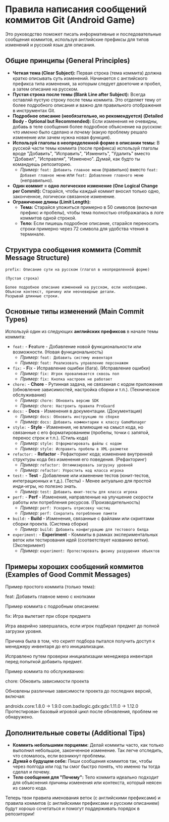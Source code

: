 # Правила написания сообщений коммитов Git (Android Game)

Это руководство поможет писать информативные и последовательные сообщения коммитов, используя английские префиксы для типов изменений и русский язык для описания.

## Общие принципы (General Principles)

* **Четкая тема (Clear Subject):** Первая строка (тема коммита) должна кратко описывать суть изменений. Начинается с английского префикса типа изменения, за которым следует двоеточие и пробел, а затем описание на русском.
* **Пустая строка после темы (Blank Line after Subject):** Всегда оставляй пустую строку после темы коммита. Это отделяет тему от более подробного описания и важно для правильного отображения в инструментах Git.
* **Подробное описание (необязательно, но рекомендуется) (Detailed Body - Optional but Recommended):** Если изменения не очевидны, добавь в теле сообщения более подробное объяснение на русском: *что именно* было сделано и *почему* (какую проблему решало изменение или зачем нужна новая функция).
* **Используй глаголы в неопределенной форме в описании темы:** В русской части темы коммита (после префикса) используй глаголы вроде "Добавить", "Исправить", "Изменить", "Удалить" вместо "Добавил", "Исправляя", "Изменено". Думай, как будто ты командуешь репозиторию.
    * *Пример:* `feat: Добавить главное меню` (правильно) вместо `feat: Добавил главное меню` или `feat: Добавление главного меню` (неправильно).
* **Один коммит = одно логическое изменение (One Logical Change per Commit):** Старайся, чтобы каждый коммит вносил только одно, законченное, логически связанное изменение.
* **Ограничение длины (Limit Length):**
    * **Тема:** Старайся уложиться примерно в 50 символов (включая префикс и пробелы), чтобы тема полностью отображалась в логе коммитов одной строкой.
    * **Тело:** Если пишешь подробное описание, старайся переносить строки примерно через 72 символа для удобства чтения в терминале.

## Структура сообщения коммита (Commit Message Structure)
	
	prefix: Описание сути на русском (глагол в неопределенной форме)

	(Пустая строка)

	Более подробное описание изменений на русском, если необходимо.
	Объясни контекст, причину или неочевидные детали.
	Разрывай длинные строки.

## Основные типы изменений (Main Commit Types)

Используй один из следующих **английских префиксов** в начале темы коммита:

* `feat:` - **F**eature - Добавление новой функциональности или возможности. (Новая функциональность)
    * *Пример:* `feat: Добавить систему инвентаря`
    * *Пример:* `feat: Реализовать управление персонажем`
* `fix:` - **F**ix - Исправление ошибки (бага). (Исправление ошибки)
    * *Пример:* `fix: Игрок проваливается сквозь пол`
    * *Пример:* `fix: Кнопка настроек не работает`
* `chore:` - **Chore** - Рутинная задача, не связанная с кодом приложения (обновление зависимостей, настройка сборки и т.п.). (Техническое обслуживание)
    * *Пример:* `chore: Обновить версию SDK`
    * *Пример:* `chore: Настроить правила ProGuard`
* `docs:` - **Docs** - Изменения в документации. (Документация)
    * *Пример:* `docs: Обновить инструкцию по сборке`
    * *Пример:* `docs: Добавить комментарии к классу GameManager`
* `style:` - **Style** - Изменения, не влияющие на смысл кода, но связанные с его форматированием (пробелы, точки с запятой, перенос строк и т.п.). (Стиль кода)
    * *Пример:* `style: Отформатировать файлы с кодом`
    * *Пример:* `style: Исправить пробелы в XML-разметке`
* `refactor:` - **Refactor** - Рефакторинг кода; изменение внутренней структуры кода без изменения его поведения. (Рефакторинг)
    * *Пример:* `refactor: Оптимизировать загрузку уровней`
    * *Пример:* `refactor: Упростить код класса игрока`
* `test:` - **Test** - Добавление или изменение тестов (юнит-тестов, интеграционных и т.д.). (Тесты) - Менее актуально для простой инди-игры, но полезно знать.
    * *Пример:* `test: Добавить юнит-тесты для класса игрока`
* `perf:` - **Perf** - Изменения, направленные на улучшение скорости работы или потребления ресурсов. (Производительность)
    * *Пример:* `perf: Ускорить отрисовку частиц`
    * *Пример:* `perf: Сократить потребление памяти`
* `build:` - **Build** - Изменения, связанные с файлами или скриптами сборки проекта. (Система сборки)
    * *Пример:* `build: Добавить конфигурацию для тестового билда`
* `experiment:` - **Experiment** - Коммиты в рамках экспериментальных веток или тестирования идей (соответствует названию ветки). (Эксперимент)
    * *Пример:* `experiment: Протестировать физику разрушения объектов`

## Примеры хороших сообщений коммитов (Examples of Good Commit Messages)

Пример простого коммита (только тема):

feat: Добавить главное меню с кнопками

Пример коммита с подробным описанием:

fix: Игра вылетает при сборе предмета

Игра аварийно завершалась, если игрок подбирал предмет до
полной загрузки уровня.

Причина была в том, что скрипт подбора пытался получить доступ
к менеджеру инвентаря до его инициализации.

Исправлено путем проверки инициализации менеджера инвентаря
перед попыткой добавить предмет.

Пример коммита по обслуживанию:

chore: Обновить зависимости проекта

Обновлены различные зависимости проекта до последних версий,
включая:

androidx.core:1.8.0 -> 1.9.0
com.badlogic.gdx:gdx:1.11.0 -> 1.12.0
Протестирован базовый игровой цикл после обновления, проблем
не обнаружено.

## Дополнительные советы (Additional Tips)

* **Коммить небольшими порциями:** Делай коммиты часто, как только выполнил небольшое, законченное изменение. Так легче отследить, что сломалось, если возникнут проблемы.
* **Думай о будущем себе:** Пиши сообщения коммитов так, чтобы через полгода или год ты смог быстро понять, что именно ты тогда сделал и почему.
* **Тело сообщения для "Почему":** Тело коммита идеально подходит для объяснения *причины* изменения или контекста, который неясен из самого кода.

Теперь твои правила именования веток (с английскими префиксами) и правила коммитов (с английскими префиксами и русским описанием) будут хорошо сочетаться и помогут поддерживать порядок в репозитории!

